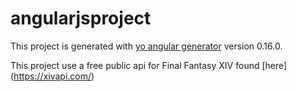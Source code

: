 # angularjsproject

This project is generated with [yo angular generator](https://github.com/yeoman/generator-angular)
version 0.16.0.

This project use a free public api for Final Fantasy XIV found [here] (https://xivapi.com/)
